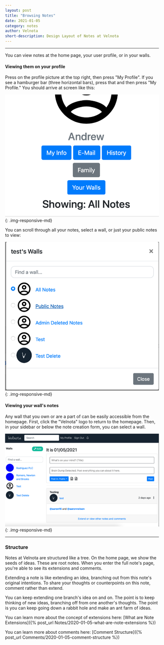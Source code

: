 ```yaml
---
layout: post
title: "Browsing Notes"
date: 2021-01-05
category: notes
author: Velnota
short-description: Design Layout of Notes at Velnota
---
```


-----

You can view notes at the home page, your user profile, or
in your walls.

#### Viewing them on your profile

Press on the profile picture at the top right, then press "My Profile".
If you see a hamburger bar (three horizontal bars), press that and
then press "My Profile." You should arrive at screen like this:

![Your Profile](/assets/screenshots/your-profile.png)
{: .img-responsive-md}

You can scroll through all your notes, select a wall, or just
your public notes to view:

![Wall selection](/assets/screenshots/viewing-your-walls.png)
{: .img-responsive-md}

#### Viewing your wall's notes

Any wall that you own or are a part of can be easily accessible
from the homepage. First, click the "Velnota" logo to return to
the homepage. Then, in your sidebar or below the note creation form,
you can select a wall.

![sidebar](/assets/screenshots/homepage.png)
{: .img-responsive-md}

---
### Structure

Notes at Velnota are structured like a tree. On the home page,
we show the seeds of ideas. These are root notes. When you enter
the full note's page, you're able to see its extensions and comments.

Extending a note is like extending an idea, branching out from 
this note's original intentions. To share your thoughts or 
counterpoints on this note, comment rather than extend.

You can keep extending one branch's idea on and on. The point is
to keep thinking of new ideas, branching off from one another's
thoughts. The point is you can keep going down a rabbit hole
and make an ant farm of ideas.

You can learn more about the concept of extensions here:
[What are Note Extensions]({% post_url Notes/2020-01-05-what-are-note-extensions %})

You can learn more about comments here:
[Comment Structure]({% post_url Comments/2020-01-05-comment-structure %})

